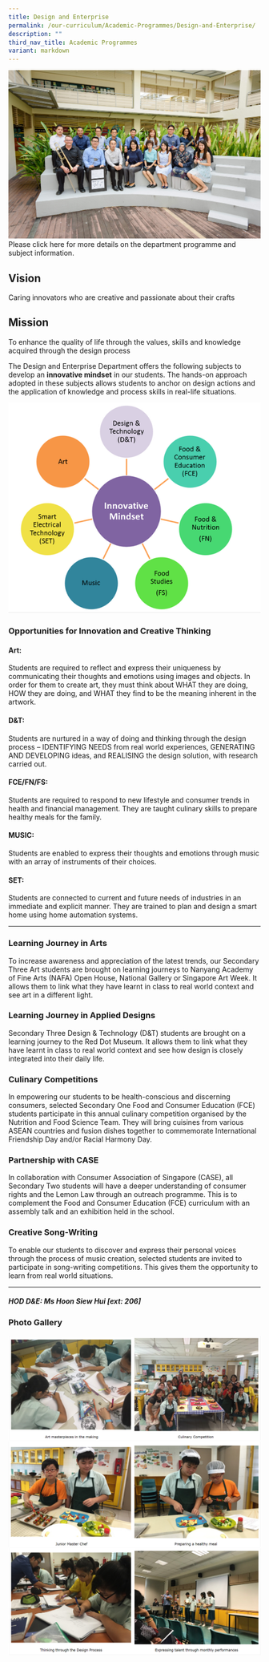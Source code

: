 ```yaml
---
title: Design and Enterprise
permalink: /our-curriculum/Academic-Programmes/Design-and-Enterprise/
description: ""
third_nav_title: Academic Programmes
variant: markdown
---
```

![](/images/Our%20Curriculum/Academic%20Programmes/Design%20and%20Enterprise/D1.jpg)
Please click here for more details on the department programme and subject information.


## **Vision**

Caring innovators who are creative and passionate about their crafts 

  

## **Mission**

To enhance the quality of life through the values, skills and knowledge acquired through the design process

  

The Design and Enterprise Department offers the following subjects to develop an **innovative mindset** in our students. The hands-on approach adopted in these subjects allows students to anchor on design actions and the application of knowledge and process skills in real-life situations.

![](/images/Our%20Curriculum/Academic%20Programmes/Design%20and%20Enterprise/D2.png)

### **Opportunities for Innovation and Creative Thinking**

#### Art:  

Students are required to reflect and express their uniqueness by communicating their thoughts and emotions using images and objects. In order for them to create art, they must think about WHAT they are doing, HOW they are doing, and WHAT they find to be the meaning inherent in the artwork. 

  

#### D&T:  

Students are nurtured in a way of doing and thinking through the design process – IDENTIFYING NEEDS from real world experiences, GENERATING AND DEVELOPING ideas, and REALISING the design solution, with research carried out.

  

#### FCE/FN/FS:  

Students are required to respond to new lifestyle and consumer trends in health and financial management. They are taught culinary skills to prepare healthy meals for the family. 

  

#### MUSIC:  

Students are enabled to express their thoughts and emotions through music with an array of instruments of their choices. 

  

#### SET:  

Students are connected to current and future needs of industries in an immediate and explicit manner. They are trained to plan and design a smart home using home automation systems.  

---

### **Learning Journey in Arts** 

To increase awareness and appreciation of the latest trends, our Secondary Three Art students are brought on learning journeys to Nanyang Academy of Fine Arts (NAFA) Open House, National Gallery or Singapore Art Week. It allows them to link what they have learnt in class to real world context and see art in a different light. 


### **Learning Journey in Applied Designs** 

Secondary Three Design & Technology (D&T) students are brought on a learning journey to the Red Dot Museum. It allows them to link what they have learnt in class to real world context and see how design is closely integrated into their daily life.

### **Culinary Competitions**  

In empowering our students to be health-conscious and discerning consumers, selected Secondary One Food and Consumer Education (FCE) students participate in this annual culinary competition organised by the Nutrition and Food Science Team. They will bring cuisines from various ASEAN countries and fusion dishes together to commemorate International Friendship Day and/or Racial Harmony Day. 

### **Partnership with CASE**  

In collaboration with Consumer Association of Singapore (CASE), all Secondary Two students will have a deeper understanding of consumer rights and the Lemon Law through an outreach programme. This is to complement the Food and Consumer Education (FCE) curriculum with an assembly talk and an exhibition held in the school. 

### **Creative Song-Writing**  

To enable our students to discover and express their personal voices through the process of music creation, selected students are invited to participate in song-writing competitions. This gives them the opportunity to learn from real world situations.

---

##### **HOD D&E: Ms Hoon Siew Hui \[ext: 206\]**

### **Photo Gallery**

![](/images/Our%20Curriculum/Academic%20Programmes/Design%20and%20Enterprise/D3.png)
![](/images/Our%20Curriculum/Academic%20Programmes/Design%20and%20Enterprise/D4.png)
![](/images/Our%20Curriculum/Academic%20Programmes/Design%20and%20Enterprise/D5.png)